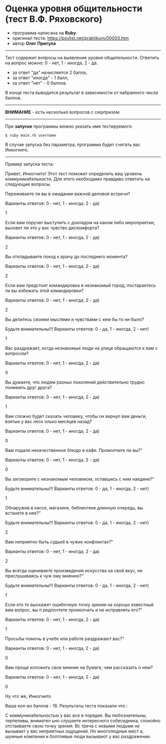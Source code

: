 # Оценка уровня общительности (тест В.Ф. Ряховского)
+ программа написана на **Ruby**.
+ оригинал теста: https://psylist.net/praktikum/00003.htm
+ автор **Олег Притула**
***
Тест содержит вопросы на выявление уровня общительности.
Ответить на вопрос можно: 0 - нет, 1 - иногда, 2 - да. 
+ за ответ "да" начисляется 2 балла, 
+ за ответ "иногда" - 1 балл, 
+ за ответ "нет" - 0 баллов.

В конце теста выводится результат в зависимости от набранного числа баллов.
***
**ВНИМАНИЕ** - есть несколько вопросов с сюрпризом.
***
При **запуске** программы можно указать имя тестируемого:

    $ ruby main.rb username
    
В случае запуска без параметра, программа будет считать вас Инкогнито.
***
Пример запуска теста:

Привет, Инкогнито! Этот тест поможет определить ваш уровень коммуникабельности.
Для этого необходимо правдиво ответить на следующие вопросы.

Переживаете ли вы в ожидании важной деловой встречи?

Варианты ответов: 0 - нет, 1 - иногда, 2 - да)

1

Если вам поручат выступить с докладом на каком либо мероприятии, вызовет ли это
у вас чувство дискомфорта?

Варианты ответов: 0 - нет, 1 - иногда, 2 - да)

2

Вы откладываете поход к врачу до последнего момента?

Варианты ответов: 0 - нет, 1 - иногда, 2 - да)

2

Если вам предстоит командировка в незнакомый город, постараетесь ли вы избежать
этой командировки?

Варианты ответов: 0 - нет, 1 - иногда, 2 - да)

2

Вы делитесь своими мыслями и чувствами с кем бы то ни было?

Будьте внимательны!!! Варианты ответов: 0 - да, 1 - иногда, 2 - нет)

1

Вас раздражает, когда незнакомые люди на улице обращаются к вам с вопросом?

Варианты ответов: 0 - нет, 1 - иногда, 2 - да)

0

Вы думаете, что людям разных поколений действительно трудно понимать друг друга?


Варианты ответов: 0 - нет, 1 - иногда, 2 - да)

1

Вам сложно будет сказать человеку, чтобы он вернул вам деньги, взятые у вас неск
олько месяцев назад?

Варианты ответов: 0 - нет, 1 - иногда, 2 - да)

0

Вам подали некачественное блюдо в кафе. Промолчите ли вы?"

Варианты ответов: 0 - нет, 1 - иногда, 2 - да)

0

Вы заговорите с незнакомым человеком, оставшись с ним наедине?"

Будьте внимательны!!! Варианты ответов: 0 - да, 1 - иногда, 2 - нет)

1

Обнаружив в кассе, магазине, библиотеке длинную очередь, вы встанете в нее?"

Будьте внимательны!!! Варианты ответов: 0 - да, 1 - иногда, 2 - нет)

2

Вам неприятно быть судьей в чужих конфликтах?"

Варианты ответов: 0 - нет, 1 - иногда, 2 - да)

2

Вы всегда оцениваете произведения искусства на свой вкус, не прислушиваясь к чуж
ому мнению?"

Будьте внимательны!!! Варианты ответов: 0 - да, 1 - иногда, 2 - нет)

1

Если кто то выскажет ошибочную точку зрения на хорошо известный вам вопрос, вы п
редпочтете промолчать и не исправлять его?"

Варианты ответов: 0 - нет, 1 - иногда, 2 - да)

1

Просьбы помочь в учебе или работе раздражают вас?"

Варианты ответов: 0 - нет, 1 - иногда, 2 - да)

0

Вам проще изложить свое мнение на бумаге, чем рассказать о нем?

Варианты ответов: 0 - нет, 1 - иногда, 2 - да)

0

Ну что же, Инкогнито

Ваше кол-во баллов - 16. Результаты теста показали что :

С коммуникабельностью у вас все в порядке. Вы любознательны, терпеливы, внимател
ьно слушаете интересного собеседника, спокойно отстаиваете свою точку зрения. Вс
треча с новыми людьми не вызывает у вас неприятных ощущений. Но многолюдные мест
а, шумные компании и болтливые люди вызывают у вас раздражение.
